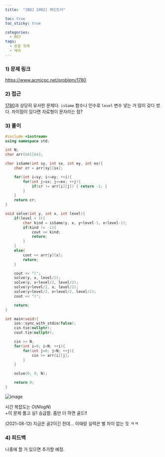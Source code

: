 ```yaml
---
title:  "[BOJ 1992] 쿼드트리"

toc: true
toc_sticky: true

categories:
  - BOJ
tags:
  - 분할 정복
  - 재귀
---
```


### 1) 문제 링크

<https://www.acmicpc.net/problem/1780>

### 2) 접근

[1780](/boj/boj-1780)과 상당히 유사한 문제다. ```isSame``` 함수나 인수로 ```level``` 변수 넣는 거 많이 갖다 썼다. 차이점이 있다면 자료형이 문자라는 점?

### 3) 풀이

```cpp
#include <iostream>
using namespace std;

int N;
char arr[64][64];

char isSame(int sy, int sx, int ey, int ex){
    char cr = arr[sy][sx];

    for(int i=sy; i<=ey; ++i){
        for(int j=sx; j<=ex; ++j){
            if(cr != arr[i][j]) { return -1; }
        }
    }
    return cr;
}

void solve(int y, int x, int level){
    if(level > 1){
        char kind = isSame(y, x, y+level-1, x+level-1);
        if(kind != -1){
            cout << kind;
            return;
        }
    }
    else{
        cout << arr[y][x];
        return;
    }

    cout << "(";
    solve(y, x, level/2);
    solve(y, x+level/2, level/2);
    solve(y+level/2, x, level/2);
    solve(y+level/2, x+level/2, level/2);
    cout << ")";

    return;
}

int main(void){
    ios::sync_with_stdio(false);
    cin.tie(nullptr);
    cout.tie(nullptr);

    cin >> N;
    for(int i=0; i<N; ++i){
        for(int j=0; j<N; ++j){
            cin >> arr[i][j];
        }
    }

    solve(0, 0, N);

    return 0;
}
```

![image](https://user-images.githubusercontent.com/78327074/129128043-0d53b378-97f7-4b57-8d03-8183a1221384.png)

시간 복잡도는 $O(NlogN)$  
+이 문제 풀고 실1 승급함. 좀만 더 하면 골드!!  

(2021-08-12) 지금은 골2이긴 한데... 이때랑 실력은 별 차이 없는 듯 ㅋㅋ  

### 4) 피드백

나중에 할 거 있으면 추가할 예정.
